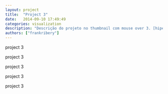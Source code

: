 ```yaml
---
layout: project
title:  "Project 3"
date:   2014-09-10 17:49:49
categories: visualization
description: "Descrição do projeto no thumbnail com mouse over 3. [hiperlink](http://codeminer42.com){:target=\"_blank\"}"
authors: ["frankribery"]
---
```



project 3

project 3

project 3

project 3

project 3
